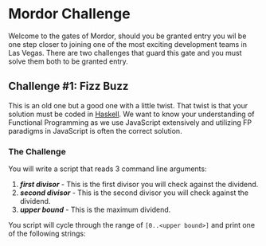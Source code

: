 Mordor Challenge
================

Welcome to the gates of Mordor, should you be granted entry you wil be one step closer
to joining one of the most exciting development teams in Las Vegas.  There are two 
challenges that guard this gate and you must solve them both to be granted entry.

Challenge #1: Fizz Buzz
------------------------
This is an old one but a good one with a little twist.  That twist is that your solution
must be coded in [Haskell](https://www.haskell.org/haskellwiki/Haskell).  We want to know
your understanding of Functional Programming as we use JavaScript extensively and utilizing
FP paradigms in JavaScript is often the correct solution. 

### The Challenge
You will write a script that reads 3 command line arguments:

1. ***first divisor*** - This is the first divisor you will check against the dividend.
2. ***second divisor*** - This is the second divisor you will check against the dividend.
3. ***upper bound*** - This is the maximum dividend.

You script will cycle through the range of `[0..<upper bound>]` and print one of the following strings:


